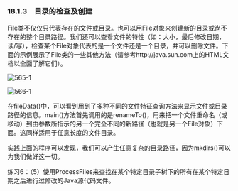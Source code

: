 ### 18.1.3　目录的检查及创建

File类不仅仅只代表存在的文件或目录。也可以用File对象来创建新的目录或尚不存在的整个目录路径。我们还可以查看文件的特性（如：大小，最后修改日期，读/写），检查某个File对象代表的是一个文件还是一个目录，并可以删除文件。下面的示例展示了File类的一些其他方法（请参考http://java.sun.com上的HTML文档以全面了解它们）。

![565-1](../Images/image03474.jpeg)

![566-1](../Images/image03475.jpeg)

在fileData()中，可以看到用到了多种不同的文件特征查询方法来显示文件或目录路径的信息。main()方法首先调用的是renameTo()，用来把一个文件重命名（或移动）到由参数所指示的另一个完全不同的新路径（也就是另一个File对象）下面。这同样适用于任意长度的文件目录。

实践上面的程序可以发现，我们可以产生任意复杂的目录路径，因为mkdirs()可以为我们做好这一切。

练习6：（5）使用ProcessFiles来查找在某个特定目录子树下的所有在某个特定日期之后进行过修改的Java源代码文件。